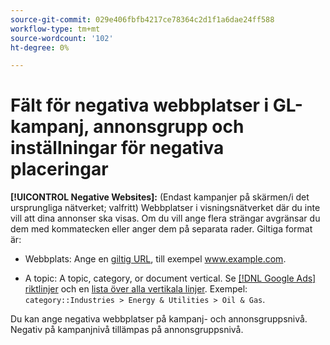 ```yaml
---
source-git-commit: 029e406fbfb4217ce78364c2d1f1a6dae24ff588
workflow-type: tm+mt
source-wordcount: '102'
ht-degree: 0%

---
```

# Fält för negativa webbplatser i GL-kampanj, annonsgrupp och inställningar för negativa placeringar

**[!UICONTROL Negative Websites]:** (Endast kampanjer på skärmen/i det ursprungliga nätverket; valfritt) Webbplatser i visningsnätverket där du inte vill att dina annonser ska visas. Om du vill ange flera strängar avgränsar du dem med kommatecken eller anger dem på separata rader. Giltiga format är:

* Webbplats: Ange en [giltig URL](https://support.google.com/google-ads/answer/2454012), till exempel www.example.com.

* A topic: A topic, category, or document vertical. Se [[!DNL Google Ads] riktlinjer](https://support.google.com/google-ads/editor/answer/30517) och en [lista över alla vertikala linjer](https://developers.google.com/adwords/api/docs/appendix/verticals). Exempel: `category::Industries > Energy & Utilities > Oil & Gas`.

Du kan ange negativa webbplatser på kampanj- och annonsgruppsnivå. Negativ på kampanjnivå tillämpas på annonsgruppsnivå.
